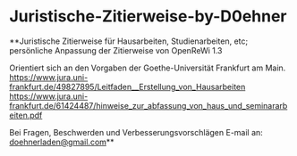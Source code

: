 # Juristische-Zitierweise-by-D0ehner
**Juristische Zitierweise für Hausarbeiten, Studienarbeiten, etc; persönliche Anpassung der Zitierweise von OpenReWi 1.3 

Orientiert sich an den Vorgaben der Goethe-Universität Frankfurt am Main. 
https://www.jura.uni-frankfurt.de/49827895/Leitfaden__Erstellung_von_Hausarbeiten 
https://www.jura.uni-frankfurt.de/61424487/hinweise_zur_abfassung_von_haus_und_seminararbeiten.pdf

Bei Fragen, Beschwerden und Verbesserungsvorschlägen E-mail an: doehnerladen@gmail.com**
